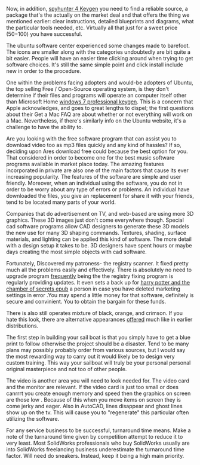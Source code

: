 Now, in addition, [spyhunter 4
Keygen](http://196.43.133.60/wiki/index.php/Necessities_Of_Free_Software_Downloads)
you need to find a reliable source, a package that's the actually on the
market deal and that offers the thing we mentioned earlier: clear
instructions, detailed blueprints and diagrams, what the particular
tools needed, etc. Virtually all that just for a sweet price ($50-$100)
you have successful.

The ubuntu software center experienced some changes made to barefoot.
The icons are smaller along with the categories undoubtedly are bit
quite a bit easier. People will have an easier time clicking around when
trying to get software choices. It's still the same simple point and
click install include new in order to the procedure.

One within the problems facing adopters and would-be adopters of Ubuntu,
the top selling Free / Open-Source operating system, is they don't
determine if their files and programs will operate an computer itself
other than Microsoft Home [windows 7 professional
keygen](http://wikihotels.com/index.php?title=Free_Software_That_An_Individual_See_As_Part_Of_The_Files_Without_Opening_Them).
This is a concern that Apple acknowledges, and goes to great lengths to
dispel; the first questions about their Get a Mac FAQ are about whether
or not everything will work on a Mac. Nevertheless, if there's similarly
info on the Ubuntu website, it's a challenge to have the ability to.

Are you looking with the free software program that can assist you to
download video too as mp3 files quickly and any kind of hassles? If so,
deciding upon Ares download free could because the best option for you.
That considered in order to become one for the best music software
programs available in market place today. The amazing features
incorporated in private are also one of the main factors that cause its
ever increasing popularity. The features of the software are simple and
user friendly. Moreover, when an individual using the software, you do
not in order to be worry about any type of errors or problems. An
individual have downloaded the files, you give an replacement for share
it with your friends, tend to be located many parts of your world.

Companies that do advertisement on TV, and web-based are using more 3D
graphics. These 3D images just don't come everywhere though. Special cad
software programs allow CAD designers to generate these 3D models the
new use for many 3D shaping commands. Textures, shading, surface
materials, and lighting can be applied this kind of software. The more
detail with a design setup it takes to be. 3D designers have spent hours
or maybe days creating the most simple objects with cad software.

Fortunately, Discovered my patroness- the registry scanner. It fixed
pretty much all the problems easily and effectively. There is absolutely
no need to upgrade program
[frequently](http://www.ourmidland.com/search/?q=frequently) being the
the registry fixing program is regularly providing updates. It even sets
a back up for [harry potter and the chamber of secrets
epub](https://wikimedia.org.au/noongarwp/Make_Really_Own_Website_And_Publish_It_With_Kompozer_Step-by-step_Beginner_s_Guide)
a person in case you have deleted marketing settings in error .You may
spend a little money for that software, definitely is secure and
convinient. You to obtain the bargain for these funds.

There is also still operates mixture of black, orange, and crimson. If
you hate this look, there are alternative appearances
[offered](http://Photobucket.com/images/offered) much like in earlier
distributions.

The first step in building your sail boat is that you simply have to get
a blue print to follow otherwise the project should be a disaster. Tend
to be many plans may possibly probably order from various sources, but I
would say the most rewarding way to carry out it would likely be to
design very custom training. This way your sailboat will truly be your
personal personal original masterpiece and not too of other people.

The video is another area you will need to look needed for. The video
card and the monitor are relevant. If the video card is just too small
or does canrrrt you create enough memory and speed then the graphics on
screen are those low . Because of this when you move items on screen
they is come jerky and eager. Also in AutoCAD, lines disappear and ghost
lines show up on the tv. This will cause you to "regenerate" this
particular often utilizing the software.

For any service business to be successful, turnaround time means. Make a
note of the turnaround time given by competition attempt to reduce it to
very least. Most SolidWorks professionals who buy SolidWorks usually are
into SolidWorks freelancing business underestimate the turnaround time
factor. Will need do sneakers. Instead, keep it being a high main
priority.